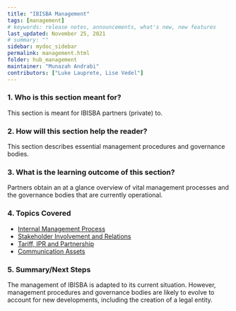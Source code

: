 ```yaml
---
title: "IBISBA Management"
tags: [management]
# keywords: release notes, announcements, what's new, new features
last_updated: November 25, 2021
# summary: ""
sidebar: mydoc_sidebar
permalink: management.html
folder: hub_management
maintainer: "Munazah Andrabi"
contributors: ["Luke Lauprete, Lise Vedel"]
---
```


### 1. Who is this section meant for?
 
This section is meant for IBISBA partners (private) to.  

### 2. How will this section help the reader?

This section describes essential management procedures and governance bodies.  

### 3. What is the learning outcome of this section?  
 
Partners obtain an at a glance overview of vital management processes and the governance bodies that are currently operational.  

### 4. Topics Covered  

- [Internal Management Process](https://ibisba.github.io/handbook/internal_management_process.html)
- [Stakeholder Involvement and Relations](https://ibisba.github.io/handbook/stakeholder_involvement_relations.html)
- [Tariff, IPR and Partnership](https://ibisba.github.io/handbook/tariff_ipr_partnership.html)
- [Communication Assets](https://ibisba.github.io/handbook/communication_assets.html)

### 5. Summary/Next Steps  

The management of IBISBA is adapted to its current situation. However, management procedures and governance bodies are likely to evolve to account for new 
developments, including the creation of a legal entity.  
